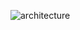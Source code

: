 ![architecture](https://user-images.githubusercontent.com/101049340/161273978-43484de7-e70f-4a98-9667-eda63ece48a1.jpeg)
